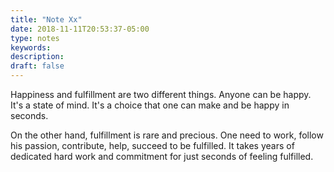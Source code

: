 ```yaml
---
title: "Note Xx"
date: 2018-11-11T20:53:37-05:00
type: notes
keywords:
description:
draft: false
---
```

[comment]: # (A note is any quick thought, quote, one-liners or a simple tweet. )

Happiness and fulfillment are two different things. Anyone can be happy. It's a state of mind. It's a choice that one can make and be happy in seconds.

On the other hand, fulfillment is rare and precious. One need to work, follow his passion, contribute, help, succeed to be fulfilled. It takes years of dedicated hard work and commitment for just seconds of feeling fulfilled.
